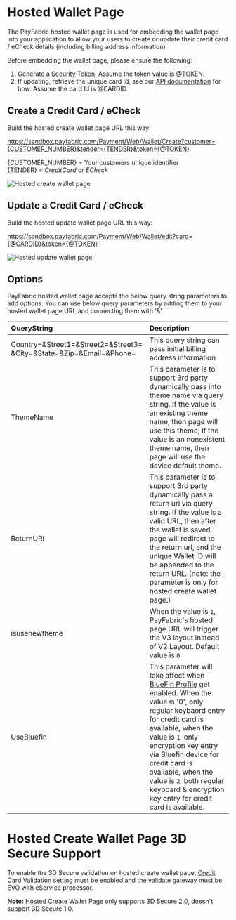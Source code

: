 Hosted Wallet Page
==================

The PayFabric hosted wallet page is used for embedding the wallet page into your application to allow your users to create or update their credit card / eCheck details (including billing address information).

Before embedding the wallet page, please ensure the following:

1. Generate a [Security Token](/Sections/Security%20Token.md).  Assume the token value is @TOKEN.
2. If updating, retrieve the unique card Id, see our [API documentation](../../../../PayFabric-APIs/blob/master/PayFabric/Sections/Wallets.md#retrieve-credit-cards--echecks) for how.  Assume the card Id is @CARDID.
 
Create a Credit Card / eCheck
-----------------------------

Build the hosted create wallet page URL this way:

https://sandbox.payfabric.com/Payment/Web/Wallet/Create?customer={CUSTOMER_NUMBER}&tender={TENDER}&token={@TOKEN}  

{CUSTOMER_NUMBER} = Your customers unique identifier  
{TENDER} = *CreditCard* or *ECheck*

![Hosted create wallet page](https://raw.githubusercontent.com/PayFabric/Portal/master/PayFabric/Sections/Screenshots/HostedCreateWalletPage.png "Hosted create wallet page")


Update a Credit Card / eCheck
-----------------------------

Build the hosted update wallet page URL this way:

https://sandbox.payfabric.com/Payment/Web/Wallet/edit?card={@CARDID}&token={@TOKEN}

![Hosted update wallet page](https://raw.githubusercontent.com/PayFabric/Portal/master/PayFabric/Sections/Screenshots/HostedEditWalletPage.png "Hosted update wallet page") 

Options
-------

PayFabric hosted wallet page accepts the below query string parameters to add options. You can use below query parameters by adding them to your hosted wallet page URL and connecting them with '&'.

>
| QueryString| Description | 
| :------------- | :------------- | 
|Country=&Street1=&Street2=&Street3=<br/>&City=&State=&Zip=&Email=&Phone= |This query string can pass initial billing address information|
|ThemeName|This parameter is to support 3rd party dynamically pass into theme name via query string. If the value is an existing theme name, then page will use this theme; If the value is an nonexistent theme name, then page will use the device default theme.|
|ReturnURI|This parameter is to support 3rd party dynamically pass a return url via query string. If the value is a valid URL, then after the wallet is saved, page will redirect to the return url, and the unique Wallet ID will be appended to the return URL. (note: the parameter is only for hosted create wallet page.)|
|isusenewtheme|	When the value is `1`, PayFabric's hosted page URL will trigger the V3 layout instead of V2 Layout. Default value is `0`|
|UseBluefin|This parameter will take affect when [BlueFin Profile](https://github.com/PayFabric/Portal/blob/master/PayFabric/Sections/Bluefin.md) get enabled. When the value is '0', only regular keybaord entry for credit card is available, when the value is `1`, only encryption key entry via Bluefin device for credit card is available, when the value is `2`, both regular keyboard & encryption key entry for credit card is available.|

Hosted Create Wallet Page 3D Secure Support
============================================
To enable the 3D Secure validation on hosted create wallet page, [Credit Card Validation](https://github.com/PayFabric/Portal/blob/master/PayFabric/Sections/PayFabric%20Settings.md#transaction-options) setting must be enabled and the validate gateway must be EVO with eService processor.

<b>Note:</b> Hosted Create Wallet Page only supports 3D Secure 2.0, doesn't support 3D Secure 1.0.
